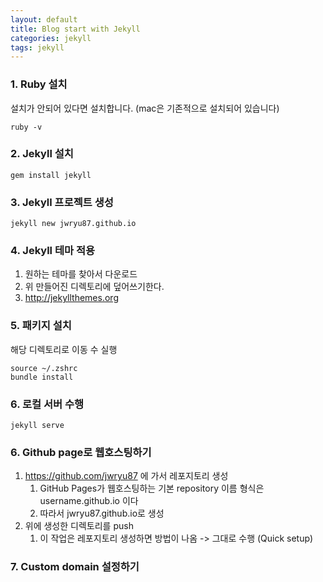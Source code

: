 ```yaml
---
layout: default
title: Blog start with Jekyll
categories: jekyll
tags: jekyll
---
```


### 1. Ruby 설치

설치가 안되어 있다면 설치합니다.
(mac은 기존적으로 설치되어 있습니다)

```
ruby -v
```

### 2. Jekyll 설치

```
gem install jekyll
```

### 3. Jekyll 프로젝트 생성

```
jekyll new jwryu87.github.io
```

### 4. Jekyll 테마 적용

1. 원하는 테마를 찾아서 다운로드
2. 위 만들어진 디렉토리에 덮어쓰기한다.
3. http://jekyllthemes.org

### 5. 패키지 설치

해당 디렉토리로 이동 수 실행

```
source ~/.zshrc
bundle install
```

### 6. 로컬 서버 수행

```
jekyll serve
```

### 6. Github page로 웹호스팅하기

1. https://github.com/jwryu87 에 가서 레포지토리 생성
    1. GitHub Pages가 웹호스팅하는 기본 repository 이름 형식은 username.github.io 이다
    2. 따라서 jwryu87.github.io로 생성
2. 위에 생성한 디렉토리를 push
    1. 이 작업은 레포지토리 생성하면 방법이 나옴 -> 그대로 수행 (Quick setup)

### 7. Custom domain 설정하기
   